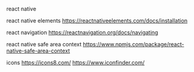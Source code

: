react native

react native elements https://reactnativeelements.com/docs/installation

react navigation https://reactnavigation.org/docs/navigating

react native safe area context https://www.npmjs.com/package/react-native-safe-area-context

icons
https://icons8.com/
https://www.iconfinder.com/